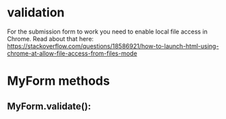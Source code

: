 # validation

For the submission form to work you need to enable local file access in Chrome.
Read about that here:
https://stackoverflow.com/questions/18586921/how-to-launch-html-using-chrome-at-allow-file-access-from-files-mode

# MyForm methods

## MyForm.validate():
